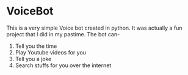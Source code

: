 # VoiceBot

This is a very simple Voice bot created in python. It was actually a fun project that I did in my pastime.
The bot can-
1. Tell you the time
2. Play Youtube videos for you
3. Tell you a joke
4. Search stuffs for you over the internet
